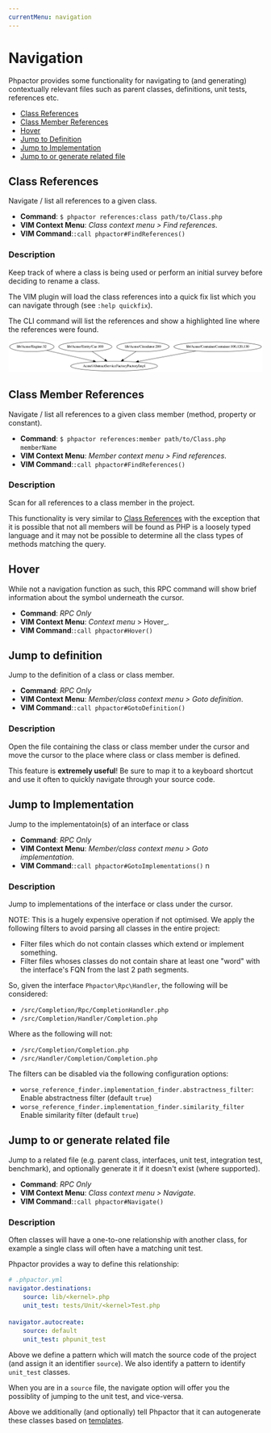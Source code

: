 ```yaml
---
currentMenu: navigation
---
```

Navigation
==========

Phpactor provides some functionality for navigating to (and generating)
contextually relevant files such as parent classes, definitions, unit tests,
references etc.

- [Class References](#class-references)
- [Class Member References](#class-member-references)
- [Hover](#hover)
- [Jump to Definition](#jump-to-definition)
- [Jump to Implementation](#jump-to-implementation)
- [Jump to or generate related file](#jump-to-or-generate-related-file)

Class References
----------------

Navigate / list all references to a given class.

- **Command**: `$ phpactor references:class path/to/Class.php`
- **VIM Context Menu**: _Class context menu > Find references_.
- **VIM Command**:`:call phpactor#FindReferences()`

### Description

Keep track of where a class is being used or perform an initial survey before
deciding to rename a class.

The VIM plugin will load the class references into a quick fix list which you can navigate through (see `:help quickfix`).

The CLI command will list the references and show a highlighted line where the references were found.

![Class references](images/class-referenes.png)

Class Member References
-------------------------

Navigate / list all references to a given class member (method, property or constant).

- **Command**: `$ phpactor references:member path/to/Class.php memberName`
- **VIM Context Menu**: _Member context menu > Find references_.
- **VIM Command**:`:call phpactor#FindReferences()`

### Description

Scan for all references to a class member in the project.

This functionality is very similar to [Class References](#class-references)
with the exception that it is possible that not all members will be found as
PHP is a loosely typed language and it may not be possible to determine all the
class types of methods matching the query.

Hover
-----

While not a navigation function as such, this RPC command will show
brief information about the symbol underneath the cursor.

- **Command**: _RPC Only_
- **VIM Context Menu**: _Context menu_ > Hover_.
- **VIM Command**:`:call phpactor#Hover()`

Jump to definition
------------------

Jump to the definition of a class or class member.

- **Command**: _RPC Only_
- **VIM Context Menu**: _Member/class context menu > Goto definition_.
- **VIM Command**:`:call phpactor#GotoDefinition()`

### Description

Open the file containing the class or class member under the cursor and move the cursor to the place where class or class member is defined.

This feature is **extremely useful**! Be sure to map it to a keyboard shortcut and use it often to quickly navigate through your source code.

Jump to Implementation
----------------------

Jump to the implementatoin(s) of an interface or class

- **Command**: _RPC Only_
- **VIM Context Menu**: _Member/class context menu > Goto implementation_.
- **VIM Command**:`:call phpactor#GotoImplementations()`
n
### Description

Jump to implementations of the interface or class under the cursor.

NOTE: This is a hugely expensive operation if not optimised. We apply the following filters to avoid parsing all classes in the entire project:

- Filter files which do not contain classes which extend or implement something.
- Filter files whoses classes do not contain share at least one "word" with the interface's FQN from the last 2 path segments.

So, given the interface `Phpactor\Rpc\Handler`, the following will be considered:

- `/src/Completion/Rpc/CompletionHandler.php`
- `/src/Completion/Handler/Completion.php`

Where as the following will not:

- `/src/Completion/Completion.php`
- `/src/Handler/Completion/Completion.php`

The filters can be disabled via the following configuration options:

- `worse_reference_finder.implementation_finder.abstractness_filter`: Enable abstractness filter (default `true`)
- `worse_reference_finder.implementation_finder.similarity_filter` Enable similarity filter (default `true`)

Jump to or generate related file
--------------------------------

Jump to a related file (e.g. parent class, interfaces, unit test, integration
test, benchmark), and optionally generate it if it doesn't exist (where
supported).

- **Command**: _RPC Only_
- **VIM Context Menu**: _Class context menu > Navigate_.
- **VIM Command**:`:call phpactor#Navigate()`

### Description

Often classes will have a one-to-one relationship with another class, for example a single class will often have a matching unit test.

Phpactor provides a way to define this relationship:

```yaml
# .phpactor.yml
navigator.destinations:
    source: lib/<kernel>.php
    unit_test: tests/Unit/<kernel>Test.php

navigator.autocreate:
    source: default
    unit_test: phpunit_test
```

Above we define a pattern which will match the source code of the project (and assign it an identifier `source`). We also identify a pattern to identify `unit_test` classes.

When you are in a `source` file, the navigate option will offer you the possiblity of jumping to the unit test, and vice-versa.

Above we additionally (and optionally) tell Phpactor that it can autogenerate
these classes based on [templates](templates.md).
